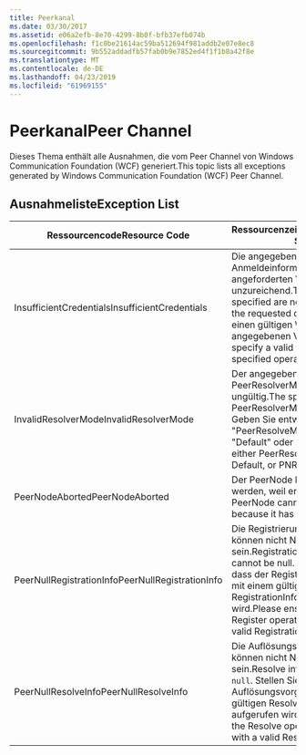 ```yaml
---
title: Peerkanal
ms.date: 03/30/2017
ms.assetid: e06a2efb-8e70-4299-8b0f-bfb37efb074b
ms.openlocfilehash: f1c0be21614ac59ba512694f981addb2e07e8ec8
ms.sourcegitcommit: 9b552addadfb57fab0b9e7852ed4f1f1b8a42f8e
ms.translationtype: MT
ms.contentlocale: de-DE
ms.lasthandoff: 04/23/2019
ms.locfileid: "61969155"
---
```

# <a name="peer-channel"></a><span data-ttu-id="a8f05-102">Peerkanal</span><span class="sxs-lookup"><span data-stu-id="a8f05-102">Peer Channel</span></span>
<span data-ttu-id="a8f05-103">Dieses Thema enthält alle Ausnahmen, die vom Peer Channel von Windows Communication Foundation (WCF) generiert.</span><span class="sxs-lookup"><span data-stu-id="a8f05-103">This topic lists all exceptions generated by Windows Communication Foundation (WCF) Peer Channel.</span></span>  
  
## <a name="exception-list"></a><span data-ttu-id="a8f05-104">Ausnahmeliste</span><span class="sxs-lookup"><span data-stu-id="a8f05-104">Exception List</span></span>  
  
|<span data-ttu-id="a8f05-105">Ressourcencode</span><span class="sxs-lookup"><span data-stu-id="a8f05-105">Resource Code</span></span>|<span data-ttu-id="a8f05-106">Ressourcenzeichenfolge</span><span class="sxs-lookup"><span data-stu-id="a8f05-106">Resource String</span></span>|  
|-------------------|---------------------|  
|<span data-ttu-id="a8f05-107">InsufficientCredentials</span><span class="sxs-lookup"><span data-stu-id="a8f05-107">InsufficientCredentials</span></span>|<span data-ttu-id="a8f05-108">Die angegebenen Anmeldeinformationen sind für den angeforderten Vorgang unzureichend.</span><span class="sxs-lookup"><span data-stu-id="a8f05-108">The credentials specified are not sufficient to carry the requested operation.</span></span> <span data-ttu-id="a8f05-109">Geben Sie einen gültigen Wert für den angegebenen Vorgang an.</span><span class="sxs-lookup"><span data-stu-id="a8f05-109">Please specify a valid value for the specified operation</span></span>|  
|<span data-ttu-id="a8f05-110">InvalidResolverMode</span><span class="sxs-lookup"><span data-stu-id="a8f05-110">InvalidResolverMode</span></span>|<span data-ttu-id="a8f05-111">Der angegebene PeerResolverMode-Wert ist ungültig.</span><span class="sxs-lookup"><span data-stu-id="a8f05-111">The specified PeerResolverMode value is invalid.</span></span> <span data-ttu-id="a8f05-112">Geben Sie entweder "PeerResolveMode.Auto", "Default" oder "PNRP" an.</span><span class="sxs-lookup"><span data-stu-id="a8f05-112">Specify either PeerResolveMode.Auto, Default, or PNRP.</span></span>|  
|<span data-ttu-id="a8f05-113">PeerNodeAborted</span><span class="sxs-lookup"><span data-stu-id="a8f05-113">PeerNodeAborted</span></span>|<span data-ttu-id="a8f05-114">Der PeerNode kann nicht geöffnet werden, weil er beendet wurde.</span><span class="sxs-lookup"><span data-stu-id="a8f05-114">The PeerNode cannot be opened because it has been terminated.</span></span>|  
|<span data-ttu-id="a8f05-115">PeerNullRegistrationInfo</span><span class="sxs-lookup"><span data-stu-id="a8f05-115">PeerNullRegistrationInfo</span></span>|<span data-ttu-id="a8f05-116">Die Registrierungsinformationen können nicht NULL sein.</span><span class="sxs-lookup"><span data-stu-id="a8f05-116">Registration information cannot be null.</span></span> <span data-ttu-id="a8f05-117">Stellen Sie sicher, dass der Registrierungsvorgang mit einem gültigen RegistrationInfo-Objekt aufgerufen wird.</span><span class="sxs-lookup"><span data-stu-id="a8f05-117">Please ensure that the Register operation is invoked with a valid RegistrationInfo object.</span></span>|  
|<span data-ttu-id="a8f05-118">PeerNullResolveInfo</span><span class="sxs-lookup"><span data-stu-id="a8f05-118">PeerNullResolveInfo</span></span>|<span data-ttu-id="a8f05-119">Die Auflösungsinformationen können nicht NULL `null` sein.</span><span class="sxs-lookup"><span data-stu-id="a8f05-119">Resolve information cannot be `null`.</span></span> <span data-ttu-id="a8f05-120">Stellen Sie sicher, dass der Auflösungsvorgang mit einem gültigen ResolveInfo-Objekt aufgerufen wird.</span><span class="sxs-lookup"><span data-stu-id="a8f05-120">Please ensure that the Resolve operation is invoked with a valid ResolveInfo object.</span></span>|
